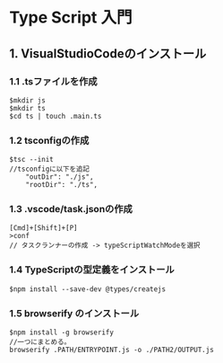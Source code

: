 # Type Script 入門

## 1. VisualStudioCodeのインストール

### 1.1 .tsファイルを作成
```
$mkdir js
$mkdir ts
$cd ts | touch .main.ts
```
### 1.2 tsconfigの作成
```
$tsc --init
//tsconfigに以下を追記
    "outDir": "./js",
    "rootDir": "./ts",    
```

### 1.3 .vscode/task.jsonの作成
```
[Cmd]+[Shift]+[P]
>conf
// タスクランナーの作成 -> typeScriptWatchModeを選択
```

### 1.4 TypeScriptの型定義をインストール
```
$npm install --save-dev @types/createjs
```

### 1.5 browserify のインストール
```
$npm install -g browserify
//一つにまとめる。
browserify .PATH/ENTRYPOINT.js -o ./PATH2/OUTPUT.js
```

